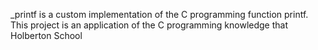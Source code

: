 _printf is a custom implementation of the C programming function printf. This project is an application of the C programming knowledge that Holberton School
